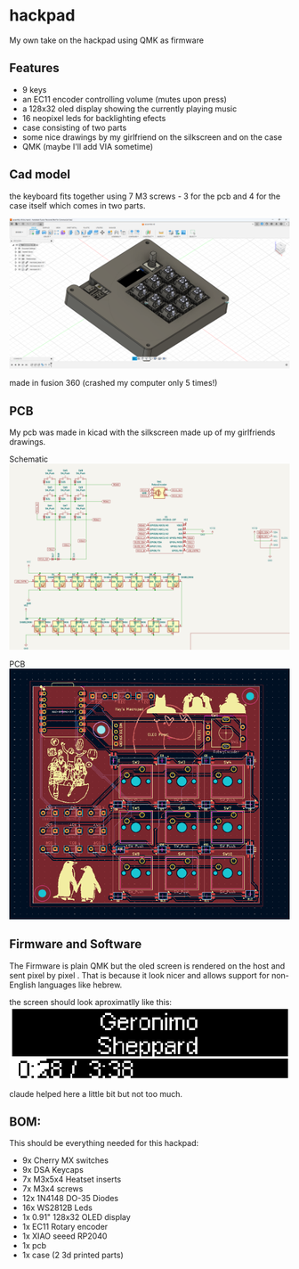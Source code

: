 # hackpad
My own take on the hackpad using QMK as firmware

## Features
* 9 keys
* an EC11 encoder controlling volume (mutes upon press)
* a 128x32 oled display showing the currently playing music
* 16 neopixel leds for backlighting efects
* case consisting of two parts
* some nice drawings by my girlfriend on the silkscreen and on the case
* QMK (maybe I'll add VIA sometime)


## Cad model
the keyboard fits together using 7 M3 screws - 3 for the pcb and 4 for the case itself which comes in two parts.

<img src=images/hackpad.png>

made in fusion 360 (crashed my computer only 5 times!)

## PCB
My pcb was made in kicad with the silkscreen made up of my girlfriends drawings.

Schematic
<img src=images/schematic.png>

PCB
<img src=images/PCB.png>

## Firmware and Software
The Firmware is plain QMK but the oled screen is rendered on the host and sent pixel by pixel .
That is because it look nicer and allows support for non-English languages like hebrew.

the screen should look aproximatlly like this:
<img src=images/oled.png>

claude helped here a little bit but not too much.

## BOM:
This should be everything needed for this hackpad:

* 9x Cherry MX switches
* 9x DSA Keycaps
* 7x M3x5x4 Heatset inserts
* 7x M3x4 screws
* 12x 1N4148 DO-35 Diodes
* 16x WS2812B Leds
* 1x 0.91" 128x32 OLED display
* 1x EC11 Rotary encoder
* 1x XIAO seeed RP2040
* 1x pcb
* 1x case (2 3d printed parts)

